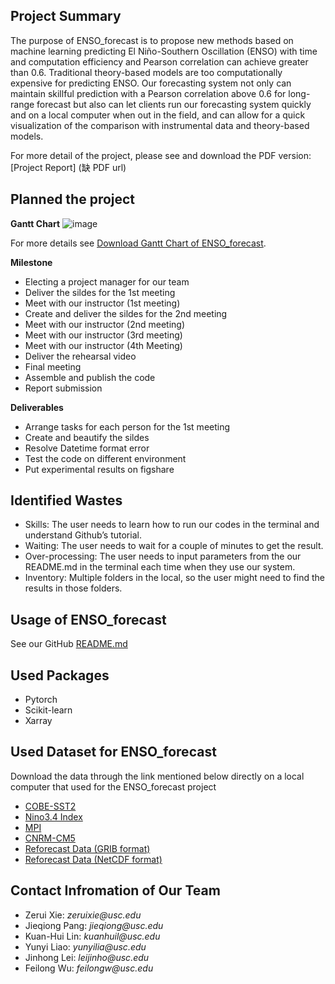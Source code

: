 ## Project Summary

The purpose of ENSO_forecast is to propose new methods based on machine learning predicting El Niño-Southern Oscillation (ENSO) with time and computation efficiency and Pearson correlation can achieve greater than 0.6. Traditional theory-based models are too computationally expensive for predicting ENSO. Our forecasting system not only can maintain skillful prediction with a Pearson correlation above 0.6 for long-range forecast but also can let clients run our forecasting system quickly and on a local computer when out in the field, and can allow for a quick visualization of the comparison with instrumental data and theory-based models.

For more detail of the project, please see and download the PDF version: [Project Report] (缺 PDF url)

## Planned the project 
**Gantt Chart**
![image](https://ds-560.github.io/ENSO_forecast/week1_gantt_chart.jpg)

For more details see [ Download Gantt Chart of ENSO_forecast](https://ds-560.github.io/ENSO_forecast/PROJECT_GANTT_CHART.xlsx).

**Milestone**
- Electing a project manager for our team 
- Deliver the sildes for the 1st meeting
- Meet with our instructor (1st meeting) 
- Create and deliver the sildes for the 2nd meeting
- Meet with our instructor (2nd meeting) 
- Meet with our instructor (3rd meeting)
- Meet with our instructor (4th Meeting)
- Deliver the rehearsal video
- Final meeting
- Assemble and publish the code
- Report submission

**Deliverables**
- Arrange tasks for each person for the 1st meeting
- Create and beautify the sildes
- Resolve Datetime format error
- Test the code on different environment
- Put experimental results on figshare

## Identified Wastes
- Skills: The user needs to learn how to run our codes in the terminal and understand Github’s tutorial.
- Waiting: The user needs to wait for a couple of minutes to get the result.
- Over-processing: The user needs to input parameters from the our README.md in the terminal each time when they use our system.
- Inventory: Multiple folders in the local, so the user might need to find the results in those folders.

## Usage of ENSO_forecast
See our GitHub [README.md](https://github.com/DS-560/ENSO_forecast/blob/main/README.md)

## Used Packages
- Pytorch
- Scikit-learn
- Xarray

## Used Dataset for ENSO_forecast
Download the data through the link mentioned below directly on a local computer that used for the ENSO_forecast project

- [COBE-SST2](http://portal.nersc.gov/project/dasrepo/AGU_ML_Tutorial/sst.mon.mean.trefadj.anom.1880to2018.nc)
- [Nino3.4 Index](http://portal.nersc.gov/project/dasrepo/AGU_ML_Tutorial/nino34.long.anom.data.txt)
- [MPI](http://portal.nersc.gov/project/dasrepo/AMS_ML_Tutorial/MPI_tas_anomalies_regridded.nc)
- [CNRM-CM5](http://portal.nersc.gov/project/dasrepo/AMS_ML_Tutorial/CNRM_tas_anomalies_regridded.nc)
- [Reforecast Data (GRIB format)](https://drive.google.com/file/d/1I5-zCzZgjZjfCAEPfSZaChRw0BHEdooP/view?usp=sharing)
- [Reforecast Data (NetCDF format)](https://drive.google.com/file/d/1fW3Dbm3DAPjIb64AlN4kjctwj3rRsDmW/view?usp=sharing)


## Contact Infromation of Our Team
- Zerui Xie: _zeruixie@usc.edu_
- Jieqiong Pang: _jieqiong@usc.edu_
- Kuan-Hui Lin: _kuanhuil@usc.edu_  
- Yunyi Liao: _yunyilia@usc.edu_
- Jinhong Lei: _leijinho@usc.edu_
- Feilong Wu: _feilongw@usc.edu_
